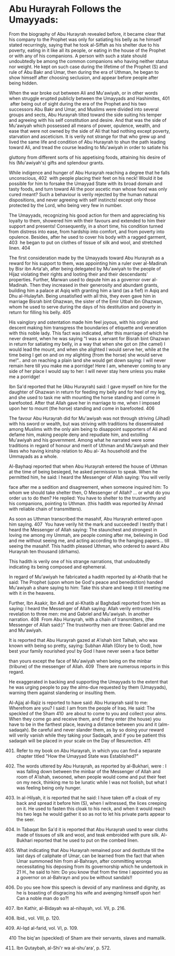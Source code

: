 Abu Hurayrah Follows the Umayyads:
==================================

  
  

From the biography of Abu Hurayrah revealed before, it became clear that
his company to the Prophet was only for satiating his belly as he
himself stated recurringly, saying that he took al-Siffah as his shelter
due to his poverty, eating in it like all its people, or eating in the
house of the Prophet or with any of his companions. A person with such a
state should undoubtedly be among the common companions who having
neither status nor weight. He kept on such case during the lifetime of
the Prophet (S) and rule of Abu Bakr and Umar, then during the era of
Uthman, he began to show himself after choosing seclusion, and appear
before people after being hidden.

When the war broke out between Ali and Mu'awiyah, or in other words when
struggle erupted publicly between the Umayyads and Hashimites, <span
id="_anchor_401"></span>401  after being out of sight during the era of
the Prophet and his two successors Abu Bakr and Umar, and Muslims were
divided into several groups and sects, Abu Hurayrah tilted toward the
side suiting his temper and agreeing with his self constitution and
desire. And that was the side of Mu'awiyah which possessed all means of
power, opulence, wealth, and ease that were not owned by the side of Ali
that had nothing except poverty, starvation and asceticism. It is verily
not strange for that who grew up and lived the same life and condition
of Abu Hurayrah to shun the path leading toward Ali, and tread the
course leading to Mu'awiyah in order to satiate his

gluttony from different sorts of his appetising foods, attaining his
desire of his (Mu'awiyah's) gifts and splendour grants.

While indigence and hunger of Abu Hurayrah reaching a degree that he
falls unconscious, <span id="_anchor_402"></span>402  with people
placing their feet on his neck! Would it be possible for him to forsake
the Umayyad State with its broad domain and tasty foods, and turn toward
Ali the poor ascetic man whose food was only cured meant? Such a
behaviour is verily rejected by the human natural dispositions, and
never agreeing with self instincts! except only those protected by the
Lord, who being very few in number.

The Umayyads, recognizing his good action for them and appreciating his
loyalty to them, showered him with their favours and extended to him
their support and presents! Consequently, in a short time, his condition
turned from distress into ease, from hardship into comfort, and from
poverty into opulence. Besides, after he used to cover his body with a
ragged garment, <span id="_anchor_403"></span>403  he began to put on
clothes of tissue of silk and wool, and stretched linen. <span
id="_anchor_404"></span>404

The first consideration made by the Umayyads toward Abu Hurayrah as a
reward for his support to them, was appointing him a ruler over
al-Madinah by Bisr ibn Arta'ah, after being delegated by Mu'awiyah to
the people of Hijaz violating their rights and looting their and their
descendants' properties. Further, Marwan used to depute him as a
governor over al-Madinah. Then they increased in their generosity and
abundant grants, building him a palace at Aqiq with granting him a land
(as a fief) in Aqiq and Dhu al-Hulayfah. Being unsatisfied with all
this, they even gave him in marriage Bisrah bint Ghazwan, the sister of
the Emir Utbah ibn Ghazwan, whom he used to serve during the days of his
destitution and poverty in return for filling his belly. <span
id="_anchor_405"></span>405

His vainglory and ostentation made him feel joyous, with his origin and
descent making him transgress the boundaries of etiquette and veneration
with this noble lady. This fact was indicated, after this marriage of
which he never dreamt, when he was saying "I was a servant for Bisrah
bint Ghazwan in return for satiating my belly, in a way that when she
got on (the camel) I would lead the mount, and when she alighted I would
serve her, while at the time being I get on and on my alighting (from
the horse) she would serve me!".. and on reaching a plain land she would
get down saying: I will never remain here till you make me a porridge!
Here I am, whenever coming to any side of her place I would say to her:
I will never stay here unless you make me a porridge!

Ibn Sa'd reported that he (Abu Hurayrah) said: I gave myself on hire for
the daughter of Ghazwan in return for feeding my belly and for heel of
my leg, and she used to task me with mounting the horse standing and
come in barefooted. After that Allah gave her in marriage to me, when I
imposed upon her to mount (the horse) standing and come in barefooted.
<span id="_anchor_406"></span>406

The favour Abu Hurayrah did for Mu'awiyah was not through striving
(Jihad) with his sword or wealth, but was striving with traditions he
disseminated among Muslims with the only aim being to disappoint
supporters of Ali and defame him, making people deny and repudiate him,
and extolling Mu'awiyah and his government. Among what he narrated were
some traditions in regard of honour and merit of Uthman and Mu'awiyah
and their likes who having kinship relation to Abu al-\`As household and
the Ummayads as a whole.

Al-Bayhaqi reported that when Abu Hurayrah entered the house of Uthman
at the time of being besieged, he asked permission to speak. When he
permitted him, he said: I heard the Messenger of Allah saying: You will
verily

face after me a sedition and disagreement, when someone inquired him: To
whom we should take shelter then, O Messenger of Allah? ... or what do
you order us to do then? He replied: You have to shelter to the
trustworthy and his companions, pointing to Uthman. (this hadith was
reported by Ahmad with reliable chain of transmitters).

As soon as Uthman transcribed the masahif, Abu Hurayrah entered upon him
saying. <span id="_anchor_407"></span>407  You have verily hit the mark
and succeeded! I testify that I heard the Messenger of Allah saying: The
staunchest and strongest in loving me among my Ummah, are people coming
after me, believing in God and me without seeing me, and acting
according to the hanging papers... till seeing the masahif. This hadith
pleased Uthman, who ordered to award Abu Hurayrah ten thousand
(dirhams).

This hadith is verily one of his strange narrations, that undoubtedly
indicating its being composed and ephemeral.

In regard of Mu'awiyah he fabricated a hadith reported by al-Khatib that
he said: The Prophet (upon whom be God's peace and benediction) handed
Mu'awiyah a share saying to him: Take this share and keep it till
meeting me with it in the heavens.

Further, Ibn Asakir, Ibn Adi and al-Khatib al Baghdadi reported from him
as saying: I heard the Messenger of Allah saying: Allah verily entrusted
His revelation to three men: me and Gabriel and Mu'awiyah. In another
narration. <span id="_anchor_408"></span>408  From Abu Hurayrah, with a
chain of transmitters, (the Messenger of Allah said:)" The trustworthy
men are three: Gabriel and me and Mu'awiyah.

It is reported that Abu Hurayrah gazed at A'ishah bint Talhah, who was
known with being so pretty, saying: Subhan Allah (Glory be to God), how
best your family nourished you! by God I have never seen a face better

than yours except the face of Mu'awiyah when being on the minbar
(tribune) of the messenger of Allah. <span id="_anchor_409"></span>409
 There are numerous reports in this regard.

He exaggerated in backing and supporting the Umayyads to the extent that
he was urging people to pay the alms-due requested by them (Umayyads),
warning them against slandering or insulting them.

Al-Ajjaj al-Rajiz is reported to have said: Abu Hurayrah said to me:
Wherefrom are you? I said: I am from the people of Iraq. He said: The
speckled of the Sham <span id="_anchor_410"></span>410  are about to
come to you and collect your alms. When they come go and receive them,
and if they enter (the house) you have to be in the farthest place,
leaving a distance between you and it (alm-sadaqah). Be careful and
never slander them, as by so doing your reward will verily vanish while
they taking your Sadaqah, and if you be patient this sadaqah will be
placed in your scale on the Day of Resurection. <span
id="_anchor_411"></span>411

  
  
  

401. Refer to my book on Abu Hurayrah, in which you can find a separate
chapter titled "How the Umayyad State was Established?"

402. The words uttered by Abu Hurayrah, as reported by al-Bukhari, were
: I was falling down between the minbar of the Messenger of Allah and
room of A'ishah, swooned, when people would come and put their feet on
my neck, thinking me to be lunatic while I was not foolish, but what I
was feeling being only hunger.

403. In al-Hilyah, it is reported that he said: I have taken off a cloak
of my back and spread it before him (S), when I witnessed, the lices
creeping on it. He used to fasten this cloak to his neck, and when it
would reach his two legs he would gather it so as not to let his private
parts appear to the seer.

404. In Tabaqat Ibn Sa'd it is reported that Abu Hurayrah used to wear
cloths made of tissues of silk and wool, and teak embroided with pure
silk. Al-Bukhari reported that he used to put on the combed linen.

405. What indicating that Abu Hurayrah remained poor and destitute till
the last days of caliphate of Umar, can be learned from the fact that
when Umar summoned him from al-Bahrayn, after committing wrongs
necessitating his deposing from its governorship which he undertook in
21 H., he said to him: Do you know that from the time I appointed you as
a governor on al-Bahrayn and you be without sandals!!

406. Do you see how this speech is devoid of any manliness and dignity,
as he is boasting of disgracing his wife and avenging himself upon her!
Can a noble man do so?!

407. Ibn Kathir, al-Bidayah wa al-nihayah, vol. VII, p. 216.

408. Ibid., vol. VIII, p. 120.

409. Al-Iqd al-farid, vol. VI, p. 109.

410 The biq'an (speckled) of Sham are their servants, slaves and
mamalik.

411. Ibn Qutaybah, al-Shi'r wa al-shu'ara', p. 572.
